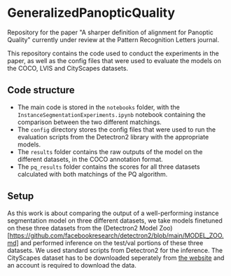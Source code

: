 # GeneralizedPanopticQuality

Repository for the paper "A sharper definition of alignment for Panoptic Quality" currently under review at the Pattern Recognition Letters journal.

This repository contains the code used to conduct the experiments in the paper, as well as the config files that were used to evaluate the models on the COCO, LVIS and CityScapes datasets.

## Code structure
- The main code is stored in the `notebooks` folder, with the `InstanceSegmentationExperiments.ipynb` notebook containing the comparison between the two different matchings.
- The `config` directory stores the config files that were used to run the evaluation scripts from the Detectron2 library with the appropriate models.
- The `results` folder contains the raw outputs of the model on the different datasets, in the COCO annotation format.
- The `pq_results` folder contains the scores for all three datasets calculated with both matchings of the PQ algorithm.



## Setup

As this work is about comparing the output of a well-performing instance segmentation model on three different datasets, we take models finetuned on these
three datasets from the (Detectron2 Model Zoo)[https://github.com/facebookresearch/detectron2/blob/main/MODEL_ZOO.md] and performed inference on the test/val portions of these three datasets.
We used standard scripts from Detectron2 for the inference. The CityScapes dataset has to be downloaded seperately from [the website](https://www.cityscapes-dataset.com) and an account is required to download the data.
